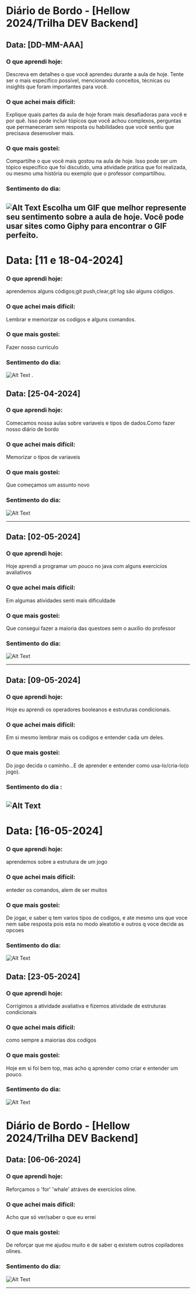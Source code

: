 # Diário de Bordo - [Hellow 2024/Trilha DEV Backend]

## Data: [DD-MM-AAA]

### O que aprendi hoje:
Descreva em detalhes o que você aprendeu durante a aula de hoje. Tente ser o mais específico possível, mencionando conceitos, técnicas ou insights que foram importantes para você.

### O que achei mais difícil:
Explique quais partes da aula de hoje foram mais desafiadoras para você e por quê. Isso pode incluir tópicos que você achou complexos, perguntas que permaneceram sem resposta ou habilidades que você sentiu que precisava desenvolver mais.

### O que mais gostei:
Compartilhe o que você mais gostou na aula de hoje. Isso pode ser um tópico específico que foi discutido, uma atividade prática que foi realizada, ou mesmo uma história ou exemplo que o professor compartilhou.

### Sentimento do dia:
![Alt Text](URL_DO_GIF)
Escolha um GIF que melhor represente seu sentimento sobre a aula de hoje. Você pode usar sites como Giphy para encontrar o GIF perfeito.
---
# Data: [11 e 18-04-2024]

### O que aprendi hoje:
aprendemos alguns códigos;git push,clear,git log são alguns códigos. 

### O que achei mais difícil:
Lembrar e memorizar os codigos e alguns comandos.

### O que mais gostei:
Fazer nosso curriculo
### Sentimento do dia:
![Alt Text](https://media4.giphy.com/media/v1.Y2lkPTc5MGI3NjExdjcyMTZhb2I2ZWw4cGRwdzVwd3BuZTV6dWp1eDBsbnZtamh6ajFhZSZlcD12MV9pbnRlcm5hbF9naWZfYnlfaWQmY3Q9Zw/8JWOWZSBFJelD2Vxsc/giphy.webp)
.
## Data: [25-04-2024]

### O que aprendi hoje:
Comecamos nossa aulas sobre variaveis e tipos de dados.Como fazer nosso diário de bordo

### O que achei mais difícil:
Memorizar o tipos de variaveis 

### O que mais gostei:
Que começamos um assunto novo
### Sentimento do dia:
![Alt Text](https://media0.giphy.com/media/v1.Y2lkPTc5MGI3NjExNjdja3VsbHJxMXMxMzJ6MHA5NGhzeXg2NjdxeWNyY3kzd3hjaTF4eiZlcD12MV9pbnRlcm5hbF9naWZfYnlfaWQmY3Q9Zw/YkzQMAfpuH3qpt8410/giphy.webp)

---
## Data: [02-05-2024]

### O que aprendi hoje:
Hoje aprendi a programar um pouco no java com alguns exercicios avaliativos 

### O que achei mais difícil:
Em algumas atividades senti mais dificuldade

### O que mais gostei:
Que consegui fazer a maioria das questoes sem o auxilio do professor 

### Sentimento do dia:
![Alt Text](https://media4.giphy.com/media/v1.Y2lkPTc5MGI3NjExYTd2YXlzeDdqcmM3aTdtNmxrdmxwMjRkYzhtYml3Zm82YWgwdjZvMCZlcD12MV9pbnRlcm5hbF9naWZfYnlfaWQmY3Q9Zw/bGgsc5mWoryfgKBx1u/giphy.webp)

---
## Data: [09-05-2024]

### O que aprendi hoje:
Hoje eu aprendi os operadores booleanos e estruturas condicionais.

### O que achei mais difícil:
Em si mesmo lembrar mais os codigos e entender cada um deles.
### O que mais gostei:
Do jogo decida o caminho...E de aprender e entender como usa-lo/cria-lo(o jogo).
### Sentimento do dia :
![Alt Text](https://media0.giphy.com/media/v1.Y2lkPTc5MGI3NjExNmhtMG5oMjFqbTBvMDAxOGUzbW1pZ2lieTd2NWh0YmMyNWQ4ZnNxMiZlcD12MV9pbnRlcm5hbF9naWZfYnlfaWQmY3Q9Zw/ji6zzUZwNIuLS/giphy.gif)
---
# Data: [16-05-2024]

### O que aprendi hoje:
aprendemos sobre a estrutura de um jogo

### O que achei mais difícil:
enteder os comandos, alem de ser muitos 
### O que mais gostei:
De jogar, e saber q tem varios tipos de codigos, e ate mesmo uns que voce nem sabe resposta pois esta no modo aleatotio e outros q voce decide as opcoes
### Sentimento do dia:
![Alt Text](https://media1.giphy.com/media/v1.Y2lkPTc5MGI3NjExbGJmYXBmMDJkcDc5bWN5cms5Mmxjem9zdGNhd3E3cXV6Nmt3dnRybSZlcD12MV9pbnRlcm5hbF9naWZfYnlfaWQmY3Q9Zw/58FDuiRsLPfmpd1U6X/giphy.gif)


## Data: [23-05-2024]

### O que aprendi hoje:
Corrigimos a atividade avaliativa e fizemos atividade de estruturas condicionais
### O que achei mais difícil:
como sempre a maiorias dos codigos 
### O que mais gostei:
Hoje em si foi bem top, mas acho q aprender como criar e entender um pouco.
### Sentimento do dia:
![Alt Text](https://media1.giphy.com/media/v1.Y2lkPTc5MGI3NjExM2ljanhoN3BzNWNqbHQ5djF3cDQxdmg2aXB0czl4ejRkemc0dGl1ZCZlcD12MV9pbnRlcm5hbF9naWZfYnlfaWQmY3Q9Zw/8v6Z3YyULB5Q0Skbac/giphy.gif)


# Diário de Bordo - [Hellow 2024/Trilha DEV Backend]

## Data: [06-06-2024]

### O que aprendi hoje:
Reforçamos o 'for' 'whale' atráves de exercicios oline.

### O que achei mais difícil:
Acho que só ver/saber o que eu errei 
### O que mais gostei:
De reforçar que me ajudou muito e de saber q existem outros copiladores olines.
### Sentimento do dia:
![Alt Text](https://media3.giphy.com/media/v1.Y2lkPTc5MGI3NjExZzNwcThxZjZ0N2w1a3c5MDN4bGtvOW12d2U5bjBpNHlqNzNjY2JhOCZlcD12MV9pbnRlcm5hbF9naWZfYnlfaWQmY3Q9Zw/kiBcwEXegBTACmVOnE/giphy.webp)


---